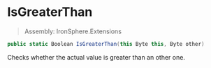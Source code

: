 ﻿

# IsGreaterThan

> Assembly: IronSphere.Extensions

```csharp
public static Boolean IsGreaterThan(this Byte this, Byte other)
```

Checks whether the actual value is greater than an other one.

